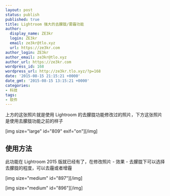 ```yaml
---
layout: post
status: publish
published: true
title: Lightroom 强大的去朦胧/雾霾功能
author:
  display_name: ZE3kr
  login: ZE3kr
  email: ze3kr@tlo.xyz
  url: https://ze3kr.com
author_login: ZE3kr
author_email: ze3kr@tlo.xyz
author_url: https://ze3kr.com
wordpress_id: 168
wordpress_url: http://ze3kr.tlo.xyz/?p=168
date: '2015-08-15 21:15:21 +0000'
date_gmt: '2015-08-15 13:15:21 +0000'
categories:
- 科技
tags:
- 软件
---
```

<p>上方的这张照片就是使用 Lightroom 的去朦胧功能修改过的照片，下方这张照片是使用去朦胧功能之前的样子</p>
<p>[img size="large" id="809" exif="on"][/img]</p>
<h2>使用方法</h2>
<p>此功能在 Lightroom 2015 版就已经有了，在修改照片 - 效果 - 去朦胧下可以选择去朦胧的程度，可以去霾或者增霾</p>
<p>[img size="medium" id="897"][/img]</p>
<p>[img size="medium" id="896"][/img]</p>
